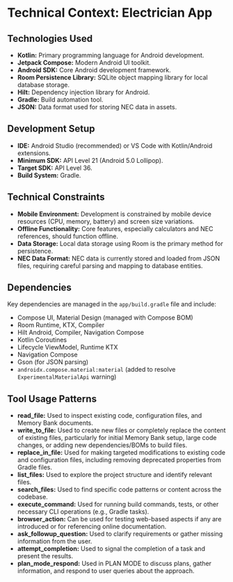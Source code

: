 # Technical Context: Electrician App

## Technologies Used
- **Kotlin:** Primary programming language for Android development.
- **Jetpack Compose:** Modern Android UI toolkit.
- **Android SDK:** Core Android development framework.
- **Room Persistence Library:** SQLite object mapping library for local database storage.
- **Hilt:** Dependency injection library for Android.
- **Gradle:** Build automation tool.
- **JSON:** Data format used for storing NEC data in assets.

## Development Setup
- **IDE:** Android Studio (recommended) or VS Code with Kotlin/Android extensions.
- **Minimum SDK:** API Level 21 (Android 5.0 Lollipop).
- **Target SDK:** API Level 36.
- **Build System:** Gradle.

## Technical Constraints
- **Mobile Environment:** Development is constrained by mobile device resources (CPU, memory, battery) and screen size variations.
- **Offline Functionality:** Core features, especially calculators and NEC references, should function offline.
- **Data Storage:** Local data storage using Room is the primary method for persistence.
- **NEC Data Format:** NEC data is currently stored and loaded from JSON files, requiring careful parsing and mapping to database entities.

## Dependencies
Key dependencies are managed in the `app/build.gradle` file and include:
- Compose UI, Material Design (managed with Compose BOM)
- Room Runtime, KTX, Compiler
- Hilt Android, Compiler, Navigation Compose
- Kotlin Coroutines
- Lifecycle ViewModel, Runtime KTX
- Navigation Compose
- Gson (for JSON parsing)
- `androidx.compose.material:material` (added to resolve `ExperimentalMaterialApi` warning)

## Tool Usage Patterns
- **read_file:** Used to inspect existing code, configuration files, and Memory Bank documents.
- **write_to_file:** Used to create new files or completely replace the content of existing files, particularly for initial Memory Bank setup, large code changes, or adding new dependencies/BOMs to build files.
- **replace_in_file:** Used for making targeted modifications to existing code and configuration files, including removing deprecated properties from Gradle files.
- **list_files:** Used to explore the project structure and identify relevant files.
- **search_files:** Used to find specific code patterns or content across the codebase.
- **execute_command:** Used for running build commands, tests, or other necessary CLI operations (e.g., Gradle tasks).
- **browser_action:** Can be used for testing web-based aspects if any are introduced or for referencing online documentation.
- **ask_followup_question:** Used to clarify requirements or gather missing information from the user.
- **attempt_completion:** Used to signal the completion of a task and present the results.
- **plan_mode_respond:** Used in PLAN MODE to discuss plans, gather information, and respond to user queries about the approach.
